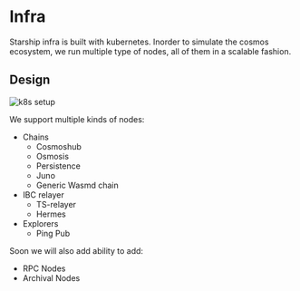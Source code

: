 # Infra

Starship infra is built with kubernetes. Inorder to simulate the cosmos ecosystem, we run multiple type of nodes, all of them in a scalable fashion.

## Design

![k8s setup](https://raw.githubusercontent.com/Anmol1696/starship/main/docs/docs/assets/images/k8s-setup.png "Kubernetes setup")

We support multiple kinds of nodes:

* Chains
  * Cosmoshub
  * Osmosis
  * Persistence
  * Juno
  * Generic Wasmd chain
* IBC relayer
  * TS-relayer
  * Hermes
* Explorers
  * Ping Pub

Soon we will also add ability to add:

* RPC Nodes
* Archival Nodes
